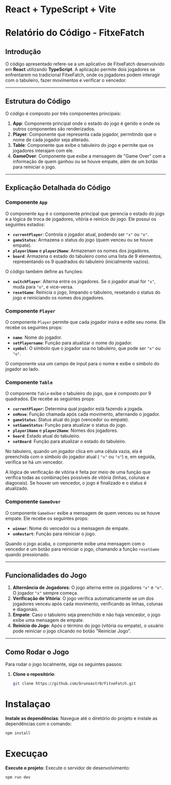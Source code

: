 # React + TypeScript + Vite

# Relatório do Código - FitxeFatch

## Introdução

O código apresentado refere-se a um aplicativo de FitxeFatch desenvolvido em **React** utilizando **TypeScript**. A aplicação permite dois jogadores se enfrentarem no tradicional FitxeFatch, onde os jogadores podem interagir com o tabuleiro, fazer movimentos e verificar o vencedor.

---

## Estrutura do Código

O código é composto por três componentes principais:

1. **App**: Componente principal onde o estado do jogo é gerido e onde os outros componentes são renderizados.
2. **Player**: Componente que representa cada jogador, permitindo que o nome de cada jogador seja alterado.
3. **Table**: Componente que exibe o tabuleiro do jogo e permite que os jogadores interajam com ele.
4. **GameOver**: Componente que exibe a mensagem de "Game Over" com a informação de quem ganhou ou se houve empate, além de um botão para reiniciar o jogo.

---

## Explicação Detalhada do Código

### **Componente `App`**

O componente `App` é o componente principal que gerencia o estado do jogo e a lógica de troca de jogadores, vitória e reinício do jogo. Ele possui os seguintes estados:

- **`currentPlayer`**: Controla o jogador atual, podendo ser `"x"` ou `"o"`.
- **`gameStatus`**: Armazena o status do jogo (quem venceu ou se houve empate).
- **`player1Name`** e **`player2Name`**: Armazenam os nomes dos jogadores.
- **`board`**: Armazena o estado do tabuleiro como uma lista de 9 elementos, representando os 9 quadrados do tabuleiro (inicialmente vazios).

O código também define as funções:

- **`switchPlayer`**: Alterna entre os jogadores. Se o jogador atual for `"x"`, muda para `"o"`, e vice-versa.
- **`resetGame`**: Reinicia o jogo, limpando o tabuleiro, resetando o status do jogo e reiniciando os nomes dos jogadores.

### **Componente `Player`**

O componente `Player` permite que cada jogador insira e edite seu nome. Ele recebe os seguintes props:

- **`name`**: Nome do jogador.
- **`setPlayername`**: Função para atualizar o nome do jogador.
- **`symbol`**: O símbolo que o jogador usa no tabuleiro, que pode ser `"x"` ou `"o"`.

O componente usa um campo de input para o nome e exibe o símbolo do jogador ao lado.

### **Componente `Table`**

O componente `Table` exibe o tabuleiro do jogo, que é composto por 9 quadrados. Ele recebe as seguintes props:

- **`currentPlayer`**: Determina qual jogador está fazendo a jogada.
- **`onMove`**: Função chamada após cada movimento, alternando o jogador.
- **`gameStatus`**: Status atual do jogo (vencedor ou empate).
- **`setGameStatus`**: Função para atualizar o status do jogo.
- **`player1Name`** e **`player2Name`**: Nomes dos jogadores.
- **`board`**: Estado atual do tabuleiro.
- **`setBoard`**: Função para atualizar o estado do tabuleiro.

No tabuleiro, quando um jogador clica em uma célula vazia, ela é preenchida com o símbolo do jogador atual ( `"x"` ou `"o"`) e, em seguida, verifica se há um vencedor.

A lógica de verificação de vitória é feita por meio de uma função que verifica todas as combinações possíveis de vitória (linhas, colunas e diagonais). Se houver um vencedor, o jogo é finalizado e o status é atualizado.

### **Componente `GameOver`**

O componente `GameOver` exibe a mensagem de quem venceu ou se houve empate. Ele recebe os seguintes props:

- **`winner`**: Nome do vencedor ou a mensagem de empate.
- **`onRestart`**: Função para reiniciar o jogo.

Quando o jogo acaba, o componente exibe uma mensagem com o vencedor e um botão para reiniciar o jogo, chamando a função `resetGame` quando pressionado.

---

## Funcionalidades do Jogo

1. **Alternância de Jogadores**: O jogo alterna entre os jogadores `"x"` e `"o"`. O jogador `"x"` sempre começa.
2. **Verificação de Vitória**: O jogo verifica automaticamente se um dos jogadores venceu após cada movimento, verificando as linhas, colunas e diagonais.
3. **Empate**: Caso o tabuleiro seja preenchido e não haja vencedor, o jogo exibe uma mensagem de empate.
4. **Reinício do Jogo**: Após o término do jogo (vitória ou empate), o usuário pode reiniciar o jogo clicando no botão "Reiniciar Jogo".

---

## Como Rodar o Jogo

Para rodar o jogo localmente, siga os seguintes passos:

1. **Clone o repositório**:
   ```bash
   git clone https://github.com/brunoastr0/FitxeFatch.git
   ```

# Instalaçao

**Instale as dependências**: Navegue até o diretório do projeto e instale as dependências com o comando:

```sh
npm install
```

# Execuçao

**Execute o projeto**: Execute o servidor de desenvolvimento:

```sh
npm run dev
```
